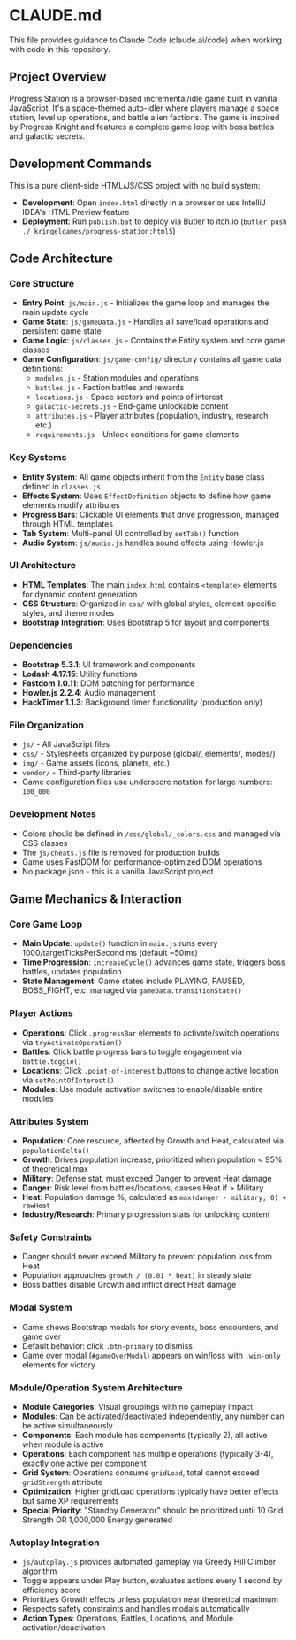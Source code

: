 # CLAUDE.md

This file provides guidance to Claude Code (claude.ai/code) when working with code in this repository.

## Project Overview

Progress Station is a browser-based incremental/idle game built in vanilla JavaScript. It's a space-themed auto-idler where players manage a space station, level up operations, and battle alien factions. The game is inspired by Progress Knight and features a complete game loop with boss battles and galactic secrets.

## Development Commands

This is a pure client-side HTML/JS/CSS project with no build system:

- **Development**: Open `index.html` directly in a browser or use IntelliJ IDEA's HTML Preview feature
- **Deployment**: Run `publish.bat` to deploy via Butler to itch.io (`butler push ./ kringelgames/progress-station:html5`)

## Code Architecture

### Core Structure
- **Entry Point**: `js/main.js` - Initializes the game loop and manages the main update cycle
- **Game State**: `js/gameData.js` - Handles all save/load operations and persistent game state
- **Game Logic**: `js/classes.js` - Contains the Entity system and core game classes
- **Game Configuration**: `js/game-config/` directory contains all game data definitions:
  - `modules.js` - Station modules and operations
  - `battles.js` - Faction battles and rewards
  - `locations.js` - Space sectors and points of interest
  - `galactic-secrets.js` - End-game unlockable content
  - `attributes.js` - Player attributes (population, industry, research, etc.)
  - `requirements.js` - Unlock conditions for game elements

### Key Systems
- **Entity System**: All game objects inherit from the `Entity` base class defined in `classes.js`
- **Effects System**: Uses `EffectDefinition` objects to define how game elements modify attributes
- **Progress Bars**: Clickable UI elements that drive progression, managed through HTML templates
- **Tab System**: Multi-panel UI controlled by `setTab()` function
- **Audio System**: `js/audio.js` handles sound effects using Howler.js

### UI Architecture
- **HTML Templates**: The main `index.html` contains `<template>` elements for dynamic content generation
- **CSS Structure**: Organized in `css/` with global styles, element-specific styles, and theme modes
- **Bootstrap Integration**: Uses Bootstrap 5 for layout and components

### Dependencies
- **Bootstrap 5.3.1**: UI framework and components
- **Lodash 4.17.15**: Utility functions
- **Fastdom 1.0.11**: DOM batching for performance
- **Howler.js 2.2.4**: Audio management
- **HackTimer 1.1.3**: Background timer functionality (production only)

### File Organization
- `js/` - All JavaScript files
- `css/` - Stylesheets organized by purpose (global/, elements/, modes/)
- `img/` - Game assets (icons, planets, etc.)
- `vendor/` - Third-party libraries
- Game configuration files use underscore notation for large numbers: `100_000`

### Development Notes
- Colors should be defined in `/css/global/_colors.css` and managed via CSS classes
- The `js/cheats.js` file is removed for production builds
- Game uses FastDOM for performance-optimized DOM operations
- No package.json - this is a vanilla JavaScript project

## Game Mechanics & Interaction

### Core Game Loop
- **Main Update**: `update()` function in `main.js` runs every 1000/targetTicksPerSecond ms (default ~50ms)
- **Time Progression**: `increaseCycle()` advances game state, triggers boss battles, updates population
- **State Management**: Game states include PLAYING, PAUSED, BOSS_FIGHT, etc. managed via `gameData.transitionState()`

### Player Actions
- **Operations**: Click `.progressBar` elements to activate/switch operations via `tryActivateOperation()`
- **Battles**: Click battle progress bars to toggle engagement via `battle.toggle()`
- **Locations**: Click `.point-of-interest` buttons to change active location via `setPointOfInterest()`
- **Modules**: Use module activation switches to enable/disable entire modules

### Attributes System
- **Population**: Core resource, affected by Growth and Heat, calculated via `populationDelta()`
- **Growth**: Drives population increase, prioritized when population < 95% of theoretical max
- **Military**: Defense stat, must exceed Danger to prevent Heat damage
- **Danger**: Risk level from battles/locations, causes Heat if > Military
- **Heat**: Population damage %, calculated as `max(danger - military, 0) + rawHeat`
- **Industry/Research**: Primary progression stats for unlocking content

### Safety Constraints
- Danger should never exceed Military to prevent population loss from Heat
- Population approaches `growth / (0.01 * heat)` in steady state
- Boss battles disable Growth and inflict direct Heat damage

### Modal System
- Game shows Bootstrap modals for story events, boss encounters, and game over
- Default behavior: click `.btn-primary` to dismiss
- Game over modal (`#gameOverModal`) appears on win/loss with `.win-only` elements for victory

### Module/Operation System Architecture
- **Module Categories**: Visual groupings with no gameplay impact
- **Modules**: Can be activated/deactivated independently, any number can be active simultaneously
- **Components**: Each module has components (typically 2), all active when module is active
- **Operations**: Each component has multiple operations (typically 3-4), exactly one active per component
- **Grid System**: Operations consume `gridLoad`, total cannot exceed `gridStrength` attribute
- **Optimization**: Higher gridLoad operations typically have better effects but same XP requirements
- **Special Priority**: "Standby Generator" should be prioritized until 10 Grid Strength OR 1,000,000 Energy generated

### Autoplay Integration
- `js/autoplay.js` provides automated gameplay via Greedy Hill Climber algorithm
- Toggle appears under Play button, evaluates actions every 1 second by efficiency score
- Prioritizes Growth effects unless population near theoretical maximum
- Respects safety constraints and handles modals automatically
- **Action Types**: Operations, Battles, Locations, and Module activation/deactivation
